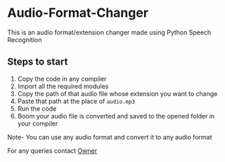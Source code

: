 # Audio-Format-Changer
This is an audio format/extension changer made using Python Speech Recognition

## Steps to start
1. Copy the code in any compiler
2. Import all the required modules
3. Copy the path of that audio file whose extension you want to change
4. Paste that path at the place of `audio.mp3`
5. Run the code
6. Boom your audio file is converted and saved to the opened folder in your compiler

Note- You can use any audio format and convert it to any audio format

For any queries contact [Owner](gargv1074@gmail.com)
